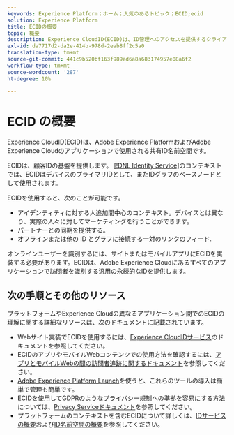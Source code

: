 ```yaml
---
keywords: Experience Platform；ホーム；人気のあるトピック；ECID;ecid
solution: Experience Platform
title: ECIDの概要
topic: 概要
description: Experience CloudID(ECID)は、ID管理へのアクセスを提供するクライアント側モジュールで、主に3つの機能を提供します。
exl-id: da7717d2-da2e-414b-978d-2eab8ff2c5a0
translation-type: tm+mt
source-git-commit: 441c9b520bf163f989ad6a8a683174957e08a6f2
workflow-type: tm+mt
source-wordcount: '287'
ht-degree: 10%

---
```


# ECID の概要

Experience CloudID(ECID)は、Adobe Experience PlatformおよびAdobe Experience Cloudのアプリケーションで使用される共有ID名前空間です。

ECIDは、顧客IDの基盤を提供します。 [[!DNL Identity Service]](./home.md)のコンテキストでは、ECIDはデバイスのプライマリIDとして、またIDグラフのベースノードとして使用されます。

ECIDを使用すると、次のことが可能です。

* アイデンティティに対する人追加間中心のコンテキスト。デバイスとは異なり、実際の人々に対してマーケティングを行うことができます。
* パートナーとの同期を提供する。
* オフラインまたは他の ID とグラフに接続する一対のリンクのフィード.

オンラインユーザーを識別するには、サイトまたはモバイルアプリにECIDを実装する必要があります。ECIDは、Adobe Experience Cloudにあるすべてのアプリケーションで訪問者を識別する汎用の永続的なIDを提供します。

## 次の手順とその他のリソース

プラットフォームやExperience Cloudの異なるアプリケーション間でのECIDの理解に関する詳細なリソースは、次のドキュメントに記載されています。

* Webサイト実装でECIDを使用するには、[Experience CloudIDサービス](https://experienceleague.adobe.com/docs/id-service/using/home.html?lang=en)のドキュメントを参照してください。
* ECIDのアプリやモバイルWebコンテンツでの使用方法を確認するには、[アプリとモバイルWebの間の訪問者追跡に関するドキュメント](https://experienceleague.adobe.com/docs/mobile-services/ios/sdk-reference-ios/hybrid-app.html?lang=en#sdk-reference-ios)を参照してください。
* [Adobe Experience Platform Launch](https://experienceleague.adobe.com/docs/launch/using/home.html?lang=en)を使うと、これらのツールの導入は簡単で管理も簡単です。
* ECIDを使用してGDPRのようなプライバシー規制への準拠を容易にする方法については、[Privacy Serviceドキュメント](../privacy-service/identity-data.md)を参照してください。
* プラットフォームのコンテキストを含むECIDについて詳しくは、[IDサービスの概要](./home.md)および[ID名前空間の概要](./namespaces.md)を参照してください。